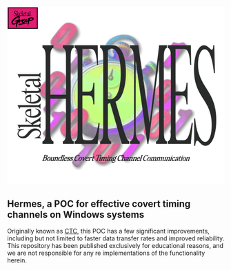![Logo](https://github.com/Skeletal-Group/Hermes/blob/main/Resource/HermesLogo.png)

## Hermes, a POC for effective covert timing channels on Windows systems
Originally known as [CTC](https://github.com/Peribunt/CTC), this POC has a few significant improvements, including but not limited to faster data transfer rates and improved reliability.
This repository has been published exclusively for educational reasons, and we are not responsible for any re implementations of the functionality herein.
